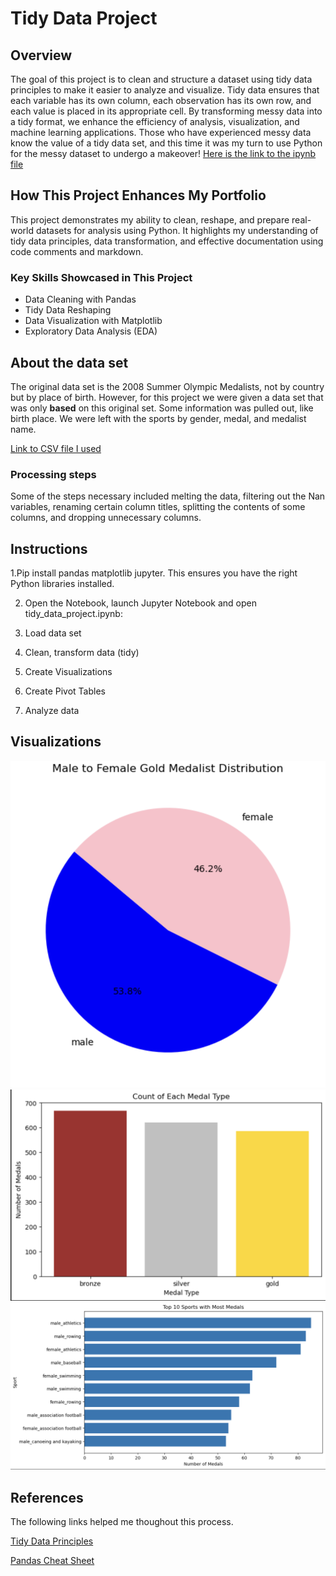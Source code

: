 # Tidy Data Project

## Overview
The goal of this project is to clean and structure a dataset using tidy data principles to make it easier to analyze and visualize. Tidy data ensures that each variable has its own column, each observation has its own row, and each value is placed in its appropriate cell. By transforming messy data into a tidy format, we enhance the efficiency of analysis, visualization, and machine learning applications. Those who have experienced messy data know the value of a tidy data set, and this time it was my turn to use Python for the messy dataset to undergo a makeover! [Here is the link to the ipynb file](https://github.com/paulinaturner/TURNER-Python-Portfolio/blob/main/TidyData-Project/Tidy_Data_File.ipynb)

## How This Project Enhances My Portfolio
This project demonstrates my ability to clean, reshape, and prepare real-world datasets for analysis using Python. It highlights my understanding of tidy data principles, data transformation, and effective documentation using code comments and markdown.

 ### Key Skills Showcased in This Project
   - Data Cleaning with Pandas
   - Tidy Data Reshaping
   - Data Visualization with Matplotlib
   - Exploratory Data Analysis (EDA)

## About the data set 
The original data set is the 2008 Summer Olympic Medalists, not by country but by place of birth. However, for this project we were given a data set that was only **based** on this original set. Some information was pulled out, like birth place. We were left with the sports by gender, medal, and medalist name. 

[Link to CSV file I used](https://canvas.nd.edu/courses/113532/files/4771790?wrap=1)

  ### Processing steps 
   Some of the steps necessary included melting the data, filtering out the Nan variables, renaming certain column titles, splitting the 
   contents of some columns, and dropping unnecessary columns. 
   
## Instructions 
   1.Pip install pandas matplotlib jupyter. This ensures you have the right Python libraries installed. 
   
   2. Open the Notebook, launch Jupyter Notebook and open tidy_data_project.ipynb:
      
   4. Load data set
      
   5. Clean, transform data (tidy)
      
   6. Create Visualizations
      
   7. Create Pivot Tables
      
   8. Analyze data

## Visualizations 
![Pie Chart](Pie_Chart.png)
![Bar Chart](Bar_Chart.png)
![Horizontal Bar Chart](Horizontal_Bar_Chart.png)
## References
The following links helped me thoughout this process. 

[Tidy Data Principles](https://vita.had.co.nz/papers/tidy-data.pdf)

[Pandas Cheat Sheet](https://pandas.pydata.org/Pandas_Cheat_Sheet.pdf)
